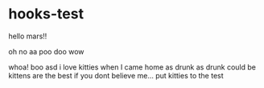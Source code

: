 # hooks-test

hello mars!!

oh no
aa
poo
doo
wow

whoa!
boo
asd
i love kitties
when I came home as drunk as drunk could be
kittens are the best
if you dont believe me...
put kitties to the test
